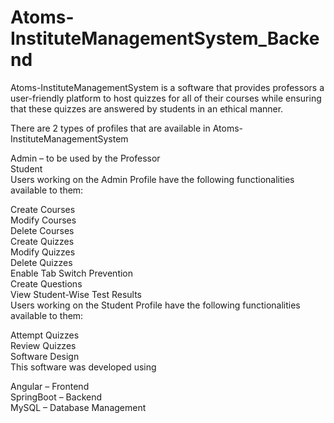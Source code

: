 # Atoms-InstituteManagementSystem_Backend

Atoms-InstituteManagementSystem is a software that provides professors a user-friendly platform to host quizzes for all of their courses while ensuring that these quizzes are answered by students in an ethical manner.<br>

There are 2 types of profiles that are available in Atoms-InstituteManagementSystem<br>

Admin – to be used by the Professor<br>
Student<br>
Users working on the Admin Profile have the following functionalities available to them:<br>

Create Courses<br>
Modify Courses<br>
Delete Courses<br>
Create Quizzes<br>
Modify Quizzes<br>
Delete Quizzes<br>
Enable Tab Switch Prevention<br>
Create Questions<br>
View Student-Wise Test Results<br>
Users working on the Student Profile have the following functionalities available to them:<br>

Attempt Quizzes<br>
Review Quizzes<br>
Software Design<br>
This software was developed using<br>

Angular – Frontend<br>
SpringBoot – Backend<br>
MySQL – Database Management
